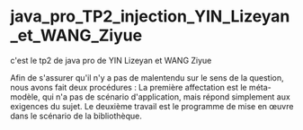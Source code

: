 # java_pro_TP2_injection_YIN_Lizeyan_et_WANG_Ziyue
c'est le tp2 de java pro de YIN Lizeyan et WANG Ziyue

Afin de s'assurer qu'il n'y a pas de malentendu sur le sens de la question, nous avons fait deux procédures :
La première affectation est le méta-modèle, qui n'a pas de scénario d'application, mais répond simplement aux exigences du sujet.
Le deuxième travail est le programme de mise en œuvre dans le scénario de la bibliothèque.
